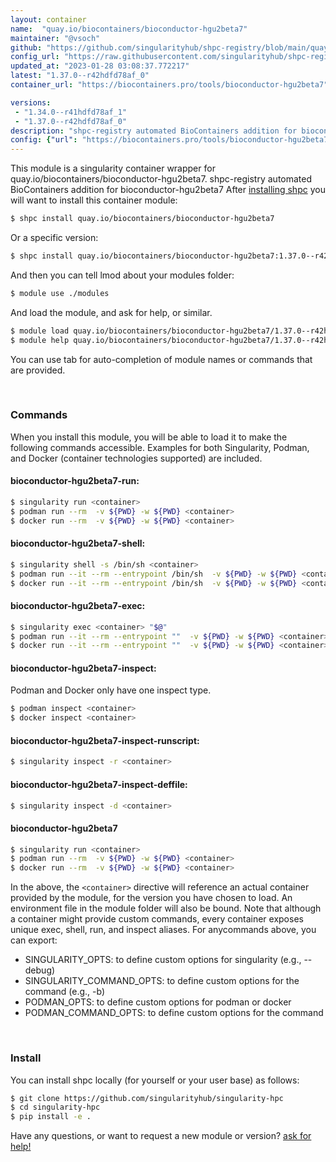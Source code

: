 ```yaml
---
layout: container
name:  "quay.io/biocontainers/bioconductor-hgu2beta7"
maintainer: "@vsoch"
github: "https://github.com/singularityhub/shpc-registry/blob/main/quay.io/biocontainers/bioconductor-hgu2beta7/container.yaml"
config_url: "https://raw.githubusercontent.com/singularityhub/shpc-registry/main/quay.io/biocontainers/bioconductor-hgu2beta7/container.yaml"
updated_at: "2023-01-28 03:08:37.772217"
latest: "1.37.0--r42hdfd78af_0"
container_url: "https://biocontainers.pro/tools/bioconductor-hgu2beta7"

versions:
 - "1.34.0--r41hdfd78af_1"
 - "1.37.0--r42hdfd78af_0"
description: "shpc-registry automated BioContainers addition for bioconductor-hgu2beta7"
config: {"url": "https://biocontainers.pro/tools/bioconductor-hgu2beta7", "maintainer": "@vsoch", "description": "shpc-registry automated BioContainers addition for bioconductor-hgu2beta7", "latest": {"1.37.0--r42hdfd78af_0": "sha256:7a21dadb851ca301375b9045ef93282073641b458e21b33a755d2c04dd6e9a0c"}, "tags": {"1.34.0--r41hdfd78af_1": "sha256:c7de83acbcbbecd7a11eba58710d25c8d3445d50c0580d1bd838e6d92e810e2b", "1.37.0--r42hdfd78af_0": "sha256:7a21dadb851ca301375b9045ef93282073641b458e21b33a755d2c04dd6e9a0c"}, "docker": "quay.io/biocontainers/bioconductor-hgu2beta7"}
---
```


This module is a singularity container wrapper for quay.io/biocontainers/bioconductor-hgu2beta7.
shpc-registry automated BioContainers addition for bioconductor-hgu2beta7
After [installing shpc](#install) you will want to install this container module:


```bash
$ shpc install quay.io/biocontainers/bioconductor-hgu2beta7
```

Or a specific version:

```bash
$ shpc install quay.io/biocontainers/bioconductor-hgu2beta7:1.37.0--r42hdfd78af_0
```

And then you can tell lmod about your modules folder:

```bash
$ module use ./modules
```

And load the module, and ask for help, or similar.

```bash
$ module load quay.io/biocontainers/bioconductor-hgu2beta7/1.37.0--r42hdfd78af_0
$ module help quay.io/biocontainers/bioconductor-hgu2beta7/1.37.0--r42hdfd78af_0
```

You can use tab for auto-completion of module names or commands that are provided.

<br>

### Commands

When you install this module, you will be able to load it to make the following commands accessible.
Examples for both Singularity, Podman, and Docker (container technologies supported) are included.

#### bioconductor-hgu2beta7-run:

```bash
$ singularity run <container>
$ podman run --rm  -v ${PWD} -w ${PWD} <container>
$ docker run --rm  -v ${PWD} -w ${PWD} <container>
```

#### bioconductor-hgu2beta7-shell:

```bash
$ singularity shell -s /bin/sh <container>
$ podman run --it --rm --entrypoint /bin/sh  -v ${PWD} -w ${PWD} <container>
$ docker run --it --rm --entrypoint /bin/sh  -v ${PWD} -w ${PWD} <container>
```

#### bioconductor-hgu2beta7-exec:

```bash
$ singularity exec <container> "$@"
$ podman run --it --rm --entrypoint ""  -v ${PWD} -w ${PWD} <container> "$@"
$ docker run --it --rm --entrypoint ""  -v ${PWD} -w ${PWD} <container> "$@"
```

#### bioconductor-hgu2beta7-inspect:

Podman and Docker only have one inspect type.

```bash
$ podman inspect <container>
$ docker inspect <container>
```

#### bioconductor-hgu2beta7-inspect-runscript:

```bash
$ singularity inspect -r <container>
```

#### bioconductor-hgu2beta7-inspect-deffile:

```bash
$ singularity inspect -d <container>
```



#### bioconductor-hgu2beta7

```bash
$ singularity run <container>
$ podman run --rm  -v ${PWD} -w ${PWD} <container>
$ docker run --rm  -v ${PWD} -w ${PWD} <container>
```


In the above, the `<container>` directive will reference an actual container provided
by the module, for the version you have chosen to load. An environment file in the
module folder will also be bound. Note that although a container
might provide custom commands, every container exposes unique exec, shell, run, and
inspect aliases. For anycommands above, you can export:

 - SINGULARITY_OPTS: to define custom options for singularity (e.g., --debug)
 - SINGULARITY_COMMAND_OPTS: to define custom options for the command (e.g., -b)
 - PODMAN_OPTS: to define custom options for podman or docker
 - PODMAN_COMMAND_OPTS: to define custom options for the command

<br>

### Install

You can install shpc locally (for yourself or your user base) as follows:

```bash
$ git clone https://github.com/singularityhub/singularity-hpc
$ cd singularity-hpc
$ pip install -e .
```

Have any questions, or want to request a new module or version? [ask for help!](https://github.com/singularityhub/singularity-hpc/issues)